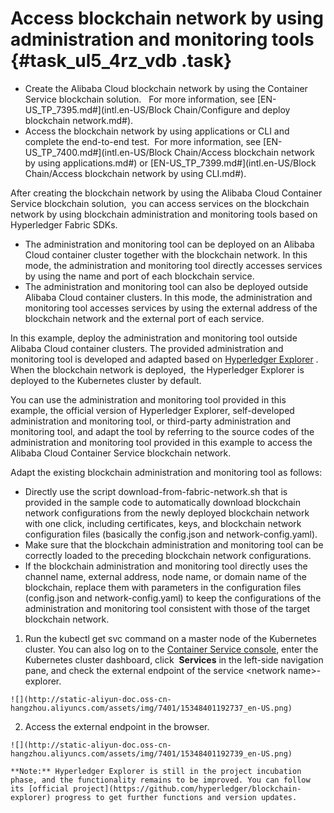 # Access blockchain network by using administration and monitoring tools {#task_ul5_4rz_vdb .task}

-   Create the Alibaba Cloud blockchain network by using the Container Service blockchain solution.   For more information, see [EN-US\_TP\_7395.md\#](intl.en-US/Block Chain/Configure and deploy blockchain network.md#).
-   Access the blockchain network by using applications or CLI and complete the end-to-end test.  For more information, see [EN-US\_TP\_7400.md\#](intl.en-US/Block Chain/Access blockchain network by using applications.md#) or [EN-US\_TP\_7399.md\#](intl.en-US/Block Chain/Access blockchain network by using CLI.md#).

After creating the blockchain network by using the Alibaba Cloud Container Service blockchain solution,  you can access services on the blockchain network by using blockchain administration and monitoring tools based on Hyperledger Fabric SDKs.

-   The administration and monitoring tool can be deployed on an Alibaba Cloud container cluster together with the blockchain network. In this mode, the administration and monitoring tool directly accesses services by using the name and port of each blockchain service.
-   The administration and monitoring tool can also be deployed outside Alibaba Cloud container clusters. In this mode, the administration and monitoring tool accesses services by using the external address of the blockchain network and the external port of each service.

In this example, deploy the administration and monitoring tool outside Alibaba Cloud container clusters. The provided administration and monitoring tool is developed and adapted based on [Hyperledger Explorer](https://github.com/hyperledger/blockchain-explorer) . When the blockchain network is deployed,  the Hyperledger Explorer is deployed to the Kubernetes cluster by default.

You can use the administration and monitoring tool provided in this example, the official version of Hyperledger Explorer, self-developed administration and monitoring tool, or third-party administration and monitoring tool, and adapt the tool by referring to the source codes of the administration and monitoring tool provided in this example to access the Alibaba Cloud Container Service blockchain network.

Adapt the existing blockchain administration and monitoring tool as follows:

-   Directly use the script download-from-fabric-network.sh that is provided in the sample code to automatically download blockchain network configurations from the newly deployed blockchain network with one click, including certificates, keys, and blockchain network configuration files \(basically the config.json and network-config.yaml\).
-   Make sure that the blockchain administration and monitoring tool can be correctly loaded to the preceding blockchain network configurations.
-   If the blockchain administration and monitoring tool directly uses the channel name, external address, node name, or domain name of the blockchain, replace them with parameters in the configuration files \(config.json and network-config.yaml\) to keep the configurations of the administration and monitoring tool consistent with those of the target blockchain network.

1.   Run the kubectl get svc command on a master node of the Kubernetes cluster. You can also log on to the [Container Service console](https://cs.console.aliyun.com/), enter the Kubernetes cluster dashboard, click  **Services** in the left-side navigation pane, and check the external endpoint of the service <network name\>-explorer. 

    ![](http://static-aliyun-doc.oss-cn-hangzhou.aliyuncs.com/assets/img/7401/15348401192737_en-US.png)

2.   Access the external endpoint in the browser. 

    ![](http://static-aliyun-doc.oss-cn-hangzhou.aliyuncs.com/assets/img/7401/15348401192739_en-US.png)

    **Note:** Hyperledger Explorer is still in the project incubation phase, and the functionality remains to be improved. You can follow its [official project](https://github.com/hyperledger/blockchain-explorer) progress to get further functions and version updates.


